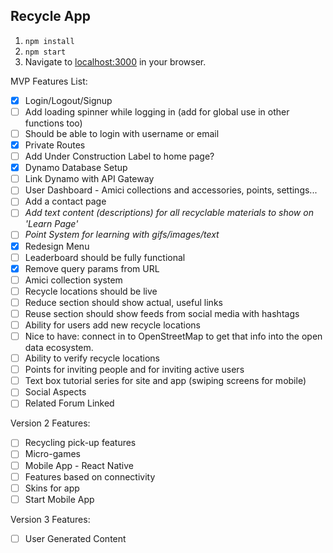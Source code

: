 ## Recycle App

1. `npm install`
1. `npm start`
1. Navigate to [localhost:3000](http://localhost:3000/) in your browser.

MVP Features List:

* [x] Login/Logout/Signup
* [ ] Add loading spinner while logging in (add for global use in other functions too)
* [ ] Should be able to login with username or email
* [x] Private Routes
* [ ] Add Under Construction Label to home page?
* [x] Dynamo Database Setup
* [ ] Link Dynamo with API Gateway
* [ ] User Dashboard - Amici collections and accessories, points, settings...
* [ ] Add a contact page
* [ ] *Add text content (descriptions) for all recyclable materials to show on 'Learn Page'*
* [ ] *Point System for learning with gifs/images/text*
* [x] Redesign Menu
* [ ] Leaderboard should be fully functional
* [x] Remove query params from URL
* [ ] Amici collection system
* [ ] Recycle locations should be live
* [ ] Reduce section should show actual, useful links
* [ ] Reuse section should show feeds from social media with hashtags
* [ ] Ability for users add new recycle locations
* [ ] Nice to have: connect in to OpenStreetMap to get that info into the open data ecosystem.
* [ ] Ability to verify recycle locations
* [ ] Points for inviting people and for inviting active users
* [ ] Text box tutorial series for site and app (swiping screens for mobile)
* [ ] Social Aspects
* [ ] Related Forum Linked

Version 2 Features:

* [ ] Recycling pick-up features
* [ ] Micro-games
* [ ] Mobile App - React Native
* [ ] Features based on connectivity
* [ ] Skins for app
* [ ] Start Mobile App

Version 3 Features:

* [ ] User Generated Content
